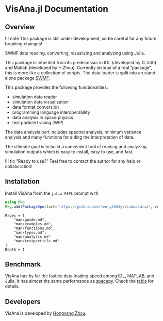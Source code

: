 # VisAna.jl Documentation

## Overview

!!! note
    This package is still under development, so be careful for any future breaking changes!

SWMF data reading, converting, visualizing and analyzing using Julia.

This package is inherited from its predecessor in IDL (developed by G.Tóth) and Matlab (developed by H.Zhou). Currently instead of a real "package", this is more like a collection of scripts. The data loader is split into an stand-alone package [SWMF](https://github.com/henry2004y/SWMF).

This package provides the following functionalities:
  * simulation data reader
  * simulation data visualization
  * data format conversion
  * programming language interoperability
  * data analysis in space physics
  * test particle tracing (WIP)

The data analysis part includes spectral analysis, minimum variance analysis and many functions for aiding the interpretation of data.

The ultimate goal is to build a convenient tool of reading and analyzing simulation outputs which is easy to install, easy to use, and fast.

!!! tip "Ready to use?"
    Feel free to contact the author for any help or collaboration!

## Installation
Install VisAna from the `julia REPL` prompt with
```julia
using Pkg
Pkg.add(PackageSpec(url="https://github.com/henry2004y/VisAnaJulia", rev="master"))
```

```@contents
Pages = [
    "man/guide.md",
    "man/examples.md",
    "man/functions.md",
    "man/types.md",
    "man/analysis.md"
    "man/testparticle.md"
]
Depth = 1
```

## Benchmark

VisAna has by far the fastest data loading speed among IDL, MATLAB, and Julia.
It has almost the same performance as [spacepy](https://github.com/spacepy/spacepy).
Check the [table](https://github.com/henry2004y/SWMF/blob/master/README.md#Benchmark) for details.

## Developers

VisAna is developed by [Hongyang Zhou](https://github.com/henry2004y).

